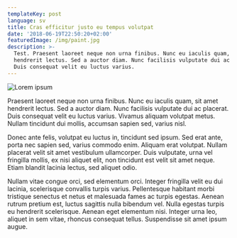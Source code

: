 ```yaml
---
templateKey: post
language: sv
title: Cras efficitur justo eu tempus volutpat
date: '2018-06-19T22:50:20+02:00'
featuredImage: /img/paint.jpg
description: >-
  Test. Praesent laoreet neque non urna finibus. Nunc eu iaculis quam, sit amet
  hendrerit lectus. Sed a auctor diam. Nunc facilisis vulputate dui ac placerat.
  Duis consequat velit eu luctus varius.
---
```

![Lorem ipsum](/img/paint.jpg)

Praesent laoreet neque non urna finibus. Nunc eu iaculis quam, sit amet hendrerit lectus. Sed a auctor diam. Nunc facilisis vulputate dui ac placerat. Duis consequat velit eu luctus varius. Vivamus aliquam volutpat metus. Nullam tincidunt dui mollis, accumsan sapien sed, varius nisl.

Donec ante felis, volutpat eu luctus in, tincidunt sed ipsum. Sed erat ante, porta nec sapien sed, varius commodo enim. Aliquam erat volutpat. Nullam placerat velit sit amet vestibulum ullamcorper. Duis vulputate, urna vel fringilla mollis, ex nisi aliquet elit, non tincidunt est velit sit amet neque. Etiam blandit lacinia lectus, sed aliquet odio.

Nullam vitae congue orci, sed elementum orci. Integer fringilla velit eu dui lacinia, scelerisque convallis turpis varius. Pellentesque habitant morbi tristique senectus et netus et malesuada fames ac turpis egestas. Aenean rutrum pretium est, luctus sagittis nulla bibendum vel. Nulla egestas turpis eu hendrerit scelerisque. Aenean eget elementum nisi. Integer urna leo, aliquet in sem vitae, rhoncus consequat tellus. Suspendisse sit amet ipsum augue.
